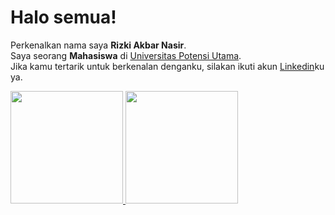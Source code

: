 # Halo semua! 

Perkenalkan nama saya **Rizki Akbar Nasir**.\
Saya seorang **Mahasiswa** di [Universitas Potensi Utama](http://pendaftaran.potensi-utama.ac.id/).   
Jika kamu tertarik untuk berkenalan denganku, silakan ikuti akun [Linkedin](https://www.linkedin.com/in/rizki-akbar-0635a922b/)ku ya.

<p align="left">
<a href="https://github.com/kibar78">
  <img height="180em" src="https://github-readme-stats-eight-theta.vercel.app/api?username=rizkismith&show_icons=true&theme=algolia&include_all_commits=true&count_private=true"/>
  <img height="180em" src="https://github-readme-stats-eight-theta.vercel.app/api/top-langs/?username=kibar78&layout=compact&langs_count=8&theme=algolia"/>
</a>
</p>
